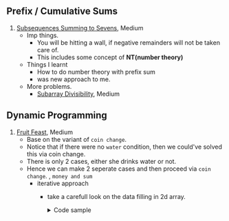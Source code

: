 ## Prefix / Cumulative Sums
1. [Subsequences Summing to Sevens](http://www.usaco.org/index.php?page=viewproblem2&cpid=595), Medium 
   - Imp things. 
      - You will be hitting a wall, if negative remainders will not be taken care of.
      - This includes some concept of **NT(number theory)**
   - Things I learnt
      - How to do number theory with prefix sum
      - was new approach to me. 
   - More problems. 
      - [Subarray Divisibility](https://cses.fi/problemset/task/1662/), Medium
## Dynamic Programming
1. [Fruit Feast](http://www.usaco.org/index.php?page=viewproblem2&cpid=574), Medium
    - Base on the variant of `coin change`.
    - Notice that if there were no `water` condition, then we could've solved this via coin change. 
    - There is only 2 cases, either she drinks water or not. 
    - Hence we can make 2 seperate cases and then proceed via `coin change`.
      , `money and sum`
        - iterative approach
            - take a carefull look on the data filling in 2d array.
              <details>
              <summary>Code sample </summary>

              ```cpp
              void solve() {
                  int n, a, b;
                  cin >> n >> a >> b;

                  vvi memo = vvi(2, vi(5'000'010, 0));
                  memo[0][0] = 1;

                  for (int i = 0; i <= n; i++) {
                      if (i >= a)
                          memo[0][i] |= memo[0][i - a];
                      if (i >= b)
                          memo[0][i] |= memo[0][i - b];
                      memo[1][i / 2] |= memo[0][i];
                  }

                  for (int i = 0; i <= n; i++) {
                      if (i >= a)
                          memo[1][i] |= memo[1][i - a];
                      if (i >= b)
                          memo[1][i] |= memo[1][i - b];
                  }

                  int ans = 0;
                  for (int i = 0; i <= n; i++) {
                      if (memo[0][i])
                          ans = max(ans, i);
                      if (memo[1][i])
                          ans = max(ans, i);
                  }
                  cout << ans << '\n';
              }
              ```
              </details>
